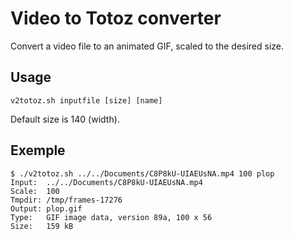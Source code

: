 # Video to Totoz converter

Convert a video file to an animated GIF, scaled to the desired size.

## Usage

    v2totoz.sh inputfile [size] [name]

Default size is 140 (width).

## Exemple

    $ ./v2totoz.sh ../../Documents/C8P8kU-UIAEUsNA.mp4 100 plop
    Input:	../../Documents/C8P8kU-UIAEUsNA.mp4
    Scale:	100
    Tmpdir:	/tmp/frames-17276
    Output:	plop.gif
    Type:	GIF image data, version 89a, 100 x 56
    Size:	159 kB



